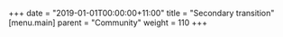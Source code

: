 +++
date = "2019-01-01T00:00:00+11:00"
title = "Secondary transition"
[menu.main]
  parent = "Community"
  weight = 110 
+++
